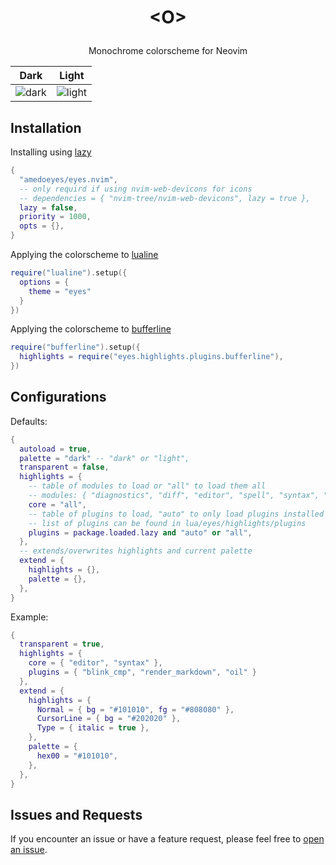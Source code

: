 <h1 align="center">
  <p>&lt;O&gt;</p>
</h1>

<p align="center">Monochrome colorscheme for Neovim</p>

| Dark                                         | Light                                         |
| -------------------------------------------- | --------------------------------------------- |
| ![dark](https://files.catbox.moe/jwm9kk.png) | ![light](https://files.catbox.moe/i60s89.png) |

## Installation

Installing using [lazy](https://github.com/folke/lazy.nvim)

```lua
{
  "amedoeyes/eyes.nvim",
  -- only requird if using nvim-web-devicons for icons
  -- dependencies = { "nvim-tree/nvim-web-devicons", lazy = true },
  lazy = false,
  priority = 1000,
  opts = {},
}
```

Applying the colorscheme to [lualine](https://github.com/nvim-lualine/lualine.nvim)

```lua
require("lualine").setup({
  options = {
    theme = "eyes"
  }
})
```

Applying the colorscheme to [bufferline](https://github.com/akinsho/bufferline.nvim)

```lua
require("bufferline").setup({
  highlights = require("eyes.highlights.plugins.bufferline"),
})
```

## Configurations

Defaults:

```lua
{
  autoload = true,
  palette = "dark" -- "dark" or "light",
  transparent = false,
  highlights = {
    -- table of modules to load or "all" to load them all
    -- modules: { "diagnostics", "diff", "editor", "spell", "syntax", "terminal" }
    core = "all",
    -- table of plugins to load, "auto" to only load plugins installed with lazy or "all" to load them all
    -- list of plugins can be found in lua/eyes/highlights/plugins
    plugins = package.loaded.lazy and "auto" or "all",
  },
  -- extends/overwrites highlights and current palette
  extend = {
    highlights = {},
    palette = {},
  },
}
```

Example:

```lua
{
  transparent = true,
  highlights = {
    core = { "editor", "syntax" },
    plugins = { "blink_cmp", "render_markdown", "oil" }
  },
  extend = {
    highlights = {
      Normal = { bg = "#101010", fg = "#808080" },
      CursorLine = { bg = "#202020" },
      Type = { italic = true },
    },
    palette = {
      hex00 = "#101010",
    },
  },
}
```

## Issues and Requests

If you encounter an issue or have a feature request, please feel free to [open an issue](https://github.com/amedoeyes/eyes.nvim/issues).
